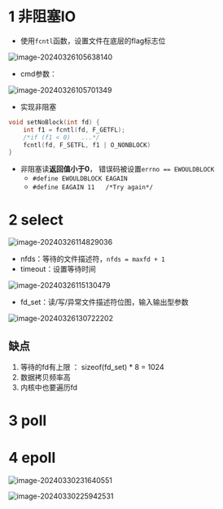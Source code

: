 # 1 非阻塞IO

- 使用`fcntl`函数，设置文件在底层的flag标志位

![image-20240326105638140](https://typora-dusong.oss-cn-chengdu.aliyuncs.com/image-20240326105638140.png)

- cmd参数：

![image-20240326105701349](https://typora-dusong.oss-cn-chengdu.aliyuncs.com/image-20240326105701349.png)

- 实现非阻塞

```cpp
void setNoBlock(int fd) {
    int f1 = fcntl(fd, F_GETFL);
    /*if (f1 < 0)   ...*/
    fcntl(fd, F_SETFL, f1 | O_NONBLOCK)
}
```

- 非阻塞读**返回值小于0**， 错误码被设置`errno == EWOULDBLOCK`
  - `#define EWOULDBLOCK EAGAIN`
  - `#define EAGAIN 11   /*Try again*/`



#  2 select

![image-20240326114829036](https://typora-dusong.oss-cn-chengdu.aliyuncs.com/image-20240326114829036.png)

- nfds：等待的文件描述符，`nfds = maxfd + 1`
- timeout：设置等待时间

![image-20240326115130479](https://typora-dusong.oss-cn-chengdu.aliyuncs.com/image-20240326115130479.png)

- fd_set：读/写/异常文件描述符位图，输入输出型参数

![image-20240326130722202](https://typora-dusong.oss-cn-chengdu.aliyuncs.com/image-20240326130722202.png)



## 缺点

1. 等待的fd有上限 ： sizeof(fd_set)  * 8 = 1024
2. 数据拷贝频率高
3. 内核中也要遍历fd

# 3 poll



# 4 epoll



![image-20240330231640551](https://typora-dusong.oss-cn-chengdu.aliyuncs.com/image-20240330231640551.png)

![image-20240330225942531](https://typora-dusong.oss-cn-chengdu.aliyuncs.com/image-20240330225942531.png)
